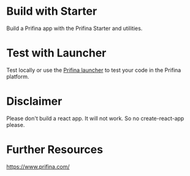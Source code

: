 # Build with Starter

Build a Prifina app with the Prifina Starter and utilities. 

# Test with Launcher

Test locally or use the [Prifina launcher](https://github.com/prifina/prifina-widgets-launcher) to test your code in the Prifina platform.

# Disclaimer

Please don't build a react app. It will not work. So no create-react-app please. 

# Further Resources

https://www.prifina.com/ 


